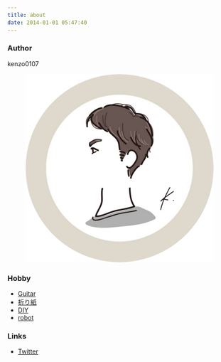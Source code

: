 ```yaml
---
title: about
date: 2014-01-01 05:47:40
---
```


### Author

kenzo0107

<figure class="image is-128x128 mx-auto mb-2">
    <img class='avatar is-rounded' src="/img/avatar.png" alt="kenzo0107" />
</figure>

### Hobby

- [Guitar](https://www.youtube.com/watch?v=y6t4nacOFOE)
- [折り紙](https://twitter.com/kenzo0107/status/1236251416689143808/photo/1)
- [DIY](https://kenzo0107.github.io/2021/11/10/2021-11-11-diy-for-beginner/)
- [robot](https://twitter.com/kenzo0107/status/1342149632617455617/photo/1)

### Links

- [Twitter](https://twitter.com/kenzo0107)
